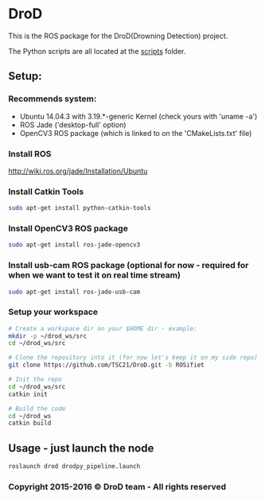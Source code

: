 # DroD

This is the ROS package for the DroD(Drowning Detection) project.

The Python scripts are all located at the [scripts](https://github.com/TSC21/DroD/tree/ROSifiet/scripts) folder.

## Setup:

### Recommends system:
* Ubuntu 14.04.3 with 3.19.*-generic Kernel (check yours with 'uname -a')
* ROS Jade ('desktop-full' option)
* OpenCV3 ROS package (which is linked to on the 'CMakeLists.txt' file)

### Install ROS
http://wiki.ros.org/jade/Installation/Ubuntu

### Install Catkin Tools
```bash
sudo apt-get install python-catkin-tools
```

### Install OpenCV3 ROS package
```bash
sudo apt-get install ros-jade-opencv3
```

### Install usb-cam ROS package (optional for now - required for when we want to test it on real time stream)
```bash
sudo apt-get install ros-jade-usb-cam
```

### Setup your workspace
```bash
# Create a workspace dir on your $HOME dir - example:
mkdir -p ~/drod_ws/src
cd ~/drod_ws/src

# Clone the repository into it (for now let's keep it on my side repo)
git clone https://github.com/TSC21/DroD.git -b ROSifiet

# Init the repo
cd ~/drod_ws/src
catkin init

# Build the code
cd ~/drod_ws
catkin build
```

## Usage - just launch the node
```bash
roslaunch drod drodpy_pipeline.launch
```

### Copyright 2015-2016 © DroD team - All rights reserved
